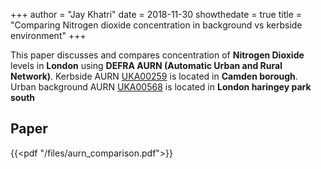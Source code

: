 +++
author = "Jay Khatri"
date = 2018-11-30
showthedate = true
title = "Comparing Nitrogen dioxide concentration in background vs kerbside environment"
+++


This paper discusses and compares concentration of **Nitrogen Dioxide** levels in **London** using **DEFRA AURN (Automatic Urban and Rural Network)**. Kerbside AURN [UKA00259](https://uk-air.defra.gov.uk/networks/site-info?site_id=CA1) is located in **Camden borough**.
Urban background AURN [UKA00568](https://uk-air.defra.gov.uk/networks/site-info?site_id=HG4) is located in **London haringey park south**

<!--more-->

## Paper

{{<pdf "/files/aurn_comparison.pdf">}}
